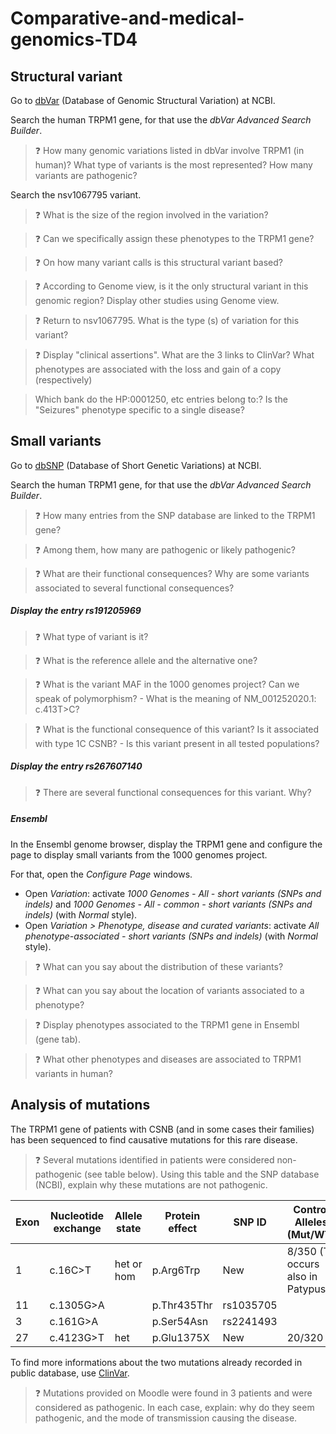 # Comparative-and-medical-genomics-TD4

## Structural variant
Go to [dbVar](https://www.ncbi.nlm.nih.gov/dbvar/) (Database of Genomic Structural Variation) at NCBI.

Search the human TRPM1 gene, for that use the _dbVar Advanced Search Builder_.

> :question: How many genomic variations listed in dbVar involve TRPM1 (in human)? What type of variants is the most represented? How many variants are pathogenic?

Search the nsv1067795 variant.

> :question:  What is the size of the region involved in the variation?

> :question: Can we specifically assign these phenotypes to the TRPM1 gene?

> :question: On how many variant calls is this structural variant based?

> :question: According to Genome view, is it the only structural variant in this genomic region? Display other studies using Genome view.

> :question: Return to nsv1067795. What is the type (s) of variation for this variant?

> :question: Display "clinical assertions". What are the 3 links to ClinVar? What phenotypes are associated with the loss and gain of a copy (respectively)

> Which bank do the HP:0001250, etc entries belong to:? Is the "Seizures" phenotype specific to a single disease?

## Small variants
Go to [dbSNP](https://www.ncbi.nlm.nih.gov/snp/) (Database of Short Genetic Variations) at NCBI. 

Search the human TRPM1 gene, for that use the _dbVar Advanced Search Builder_.

> :question: How many entries from the SNP database are linked to the TRPM1 gene?

> :question: Among them, how many are pathogenic or likely pathogenic?

> :question: What are their functional consequences? Why are some variants associated to several functional consequences?

##### Display the entry rs191205969

> :question: What type of variant is it?

> :question: What is the reference allele and the alternative one?

> :question: What is the variant MAF in the 1000 genomes project? Can we speak of polymorphism? - What is the meaning of NM_001252020.1: c.413T>C?

> :question: What is the functional consequence of this variant? Is it associated with type 1C CSNB? - Is this variant present in all tested populations?

##### Display the entry rs267607140

> :question: There are several functional consequences for this variant. Why?

##### Ensembl

In the Ensembl genome browser, display the TRPM1 gene and configure the page to display small variants from the 1000 genomes project.

For that, open the _Configure Page_ windows.
- Open _Variation_: activate _1000 Genomes - All - short variants (SNPs and indels)_ and _1000 Genomes - All - common - short variants (SNPs and indels)_ (with _Normal_ style).
- Open _Variation > Phenotype, disease and curated variants_: activate _All phenotype-associated - short variants (SNPs and indels)_ (with _Normal_ style).
  
> :question: What can you say about the distribution of these variants? 

> :question: What can you say about the location of variants associated to a phenotype?

> :question: Display phenotypes associated to the TRPM1 gene in Ensembl (gene tab).

> :question: What other phenotypes and diseases are associated to TRPM1 variants in human?

## Analysis of mutations

The TRPM1 gene of patients with CSNB (and in some cases their families) has been sequenced to find causative mutations for this rare disease.

> :question: Several mutations identified in patients were considered non-pathogenic (see table below). Using this table and the SNP database (NCBI), explain why these mutations are not pathogenic.

| Exon | Nucleotide exchange | Allele state | Protein effect | SNP ID    | Control Alleles (Mut/WT)         |
|------|---------------------|--------------|----------------|-----------|----------------------------------|
| 1    | c.16C>T             | het or hom   | p.Arg6Trp      | New       | 8/350 (T occurs also in Patypus) |
| 11   | c.1305G>A           |              | p.Thr435Thr    | rs1035705 |                                  |
| 3    | c.161G>A            |              | p.Ser54Asn     | rs2241493 |                                  |
| 27   | c.4123G>T           | het          | p.Glu1375X     | New       | 20/320                           |

To find more informations about the two mutations already recorded in public database, use [ClinVar](https://www.ncbi.nlm.nih.gov/clinvar/).

> :question: Mutations provided on Moodle were found in 3 patients and were considered as pathogenic. In each case, explain: why do they seem pathogenic, and the mode of transmission causing the disease.
